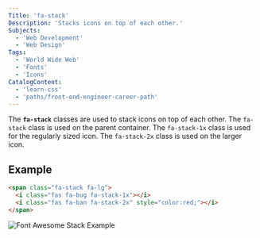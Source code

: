 ```yaml
---
Title: 'fa-stack'
Description: 'Stacks icons on top of each other.'
Subjects:
  - 'Web Development'
  - 'Web Design'
Tags:
  - 'World Wide Web'
  - 'Fonts'
  - 'Icons'
CatalogContent:
  - 'learn-css'
  - 'paths/front-end-engineer-career-path'
---
```


The **`fa-stack`** classes are used to stack icons on top of each other. The `fa-stack` class is used on the parent container. The `fa-stack-1x` class is used for the regularly sized icon. The `fa-stack-2x` class is used on the larger icon.

## Example

```html
<span class="fa-stack fa-lg">
  <i class="fas fa-bug fa-stack-1x"></i>
  <i class="fas fa-ban fa-stack-2x" style="color:red;"></i>
</span>
```

![Font Awesome Stack Example](https://raw.githubusercontent.com/Codecademy/docs/main/media/font-awesome-stack.png)
